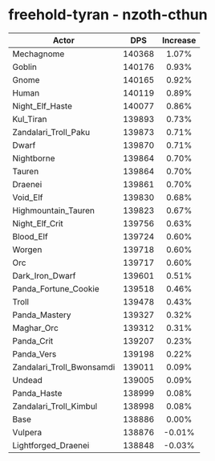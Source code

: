 # freehold-tyran - nzoth-cthun
| Actor | DPS | Increase |
|---|:---:|:---:|
|Mechagnome|140368|1.07%|
|Goblin|140176|0.93%|
|Gnome|140165|0.92%|
|Human|140119|0.89%|
|Night_Elf_Haste|140077|0.86%|
|Kul_Tiran|139893|0.73%|
|Zandalari_Troll_Paku|139873|0.71%|
|Dwarf|139870|0.71%|
|Nightborne|139864|0.70%|
|Tauren|139864|0.70%|
|Draenei|139861|0.70%|
|Void_Elf|139830|0.68%|
|Highmountain_Tauren|139823|0.67%|
|Night_Elf_Crit|139756|0.63%|
|Blood_Elf|139724|0.60%|
|Worgen|139718|0.60%|
|Orc|139717|0.60%|
|Dark_Iron_Dwarf|139601|0.51%|
|Panda_Fortune_Cookie|139518|0.46%|
|Troll|139478|0.43%|
|Panda_Mastery|139327|0.32%|
|Maghar_Orc|139312|0.31%|
|Panda_Crit|139207|0.23%|
|Panda_Vers|139198|0.22%|
|Zandalari_Troll_Bwonsamdi|139011|0.09%|
|Undead|139005|0.09%|
|Panda_Haste|138999|0.08%|
|Zandalari_Troll_Kimbul|138998|0.08%|
|Base|138886|0.00%|
|Vulpera|138876|-0.01%|
|Lightforged_Draenei|138848|-0.03%|
